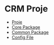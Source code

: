 # CRM Proje

- [Proje](https://github.com/etiya-9-pair4/telco-crm-pair4)
- [Core Package](https://github.com/etiya-9-pair4/telco-crm-pair4-core)
- [Common Package](https://github.com/etiya-9-pair4/telco-crm-pair4/tree/main/backend/common)
- [Config File](https://github.com/etiya-9-pair4/telco-crm-configurations)
